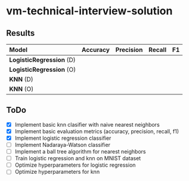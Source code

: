 # vm-technical-interview-solution

## Results

| **Model**                  | **Accuracy** | **Precision** | **Recall** | **F1** |
| :------------------------- | :----------: | :-----------: | :--------: | :----: |
| **LogisticRegression** (D) |              |               |            |        |
| **LogisticRegression** (O) |              |               |            |        |
| **KNN** (D)                |              |               |            |        |
| **KNN** (O)                |              |               |            |        |

## ToDo

- [x] Implement basic knn clasifier with naive nearest neighbors
- [x] Implement basic evaluation metrics (accuracy, precision, recall, f1)
- [x] Implement logistic regression classifier
- [ ] Implement Nadaraya-Watson classifier
- [ ] Implement a ball tree algorithm for nearest neighbors
- [ ] Train logistic regression and knn on MNIST dataset
- [ ] Optimize hyperparameters for logistic regression
- [ ] Optimize hyperparameters for knn
